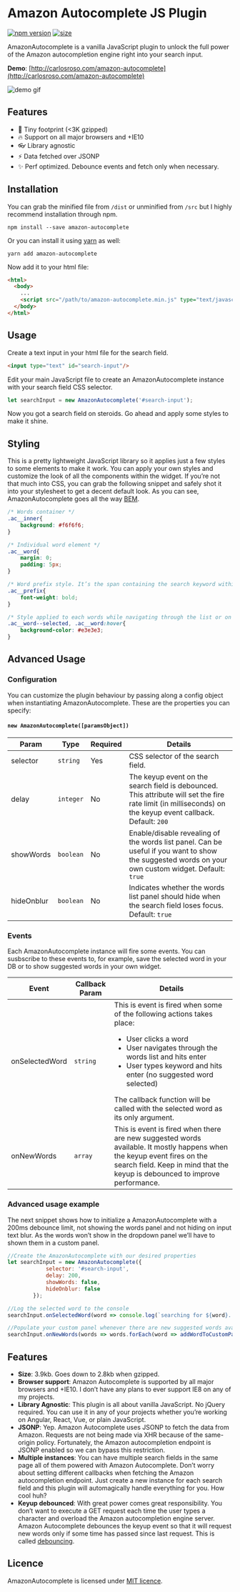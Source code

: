 # Amazon Autocomplete JS Plugin
[![npm version](https://badge.fury.io/js/amazon-autocomplete.svg)](https://badge.fury.io/js/amazon-autocomplete)
[![size](https://img.shields.io/bundlephobia/minzip/amazon-autocomplete.svg?color=54CA2F&style=popout)](https://npmjs.org/amazon-autocomplete)

AmazonAutocomplete is a vanilla JavaScript plugin to unlock the full power of the Amazon autocompletion engine right into your search input. 

**Demo**: [http://carlosroso.com/amazon-autocomplete](http://carlosroso.com/amazon-autocomplete)

![demo gif](http://i.imgur.com/4whMwjM.gif)

## Features

- 🐣 Tiny footprint (<3K gzipped)
- 🔥 Support on all major browsers and +IE10
- 👓 Library agnostic
- ⚡️ Data fetched over JSONP
- ✨ Perf optimized. Debounce events and fetch only when necessary. 

## Installation
You can grab the minified file from `/dist` or unminified from `/src` but I highly recommend installation through npm. 

```
npm install --save amazon-autocomplete
```

Or you can install it using [yarn](https://yarnpkg.com/) as well:

```
yarn add amazon-autocomplete
```

Now add it to your html file:

```html
<html>
  <body>
    ...
    <script src="/path/to/amazon-autocomplete.min.js" type="text/javascript"></script>
  </body>
</html>
```

## Usage
Create a text input in your html file for the search field.

```html
<input type="text" id="search-input"/> 
```

Edit your main JavaScript file to create an AmazonAutocomplete instance with your search field CSS selector.

```javascript
let searchInput = new AmazonAutocomplete('#search-input');
```

Now you got a search field on steroids. Go ahead and apply some styles to make it shine.


## Styling
This is a pretty lightweight JavaScript library so it applies just a few styles to some elements to make it work. You can apply your own styles and customize the look of all the components within the widget. If you’re not that much into CSS, you can grab the following snippet and safely shot it into your stylesheet to get a decent default look. As you can see, AmazonAutocomplete goes all the way [BEM](https://en.bem.info/methodology/css/).

```css
/* Words container */
.ac__inner{
    background: #f6f6f6;
}

/* Individual word element */
.ac__word{
    margin: 0;
    padding: 5px;
}

/* Word prefix style. It’s the span containing the search keyword within the word. */
.ac__prefix{
    font-weight: bold;
}

/* Style applied to each words while navigating through the list or on hover */
.ac__word--selected, .ac__word:hover{
    background-color: #e3e3e3;
}
```

## Advanced Usage
### Configuration
You can customize the plugin behaviour by passing along a config object when instantiating AmazonAutocomplete. These are the properties you can specify:

#### `new AmazonAutocomplete([paramsObject])`

Param | Type | Required | Details
------------ | ------------- | ------------- | -------------
selector | `string` | Yes | CSS selector of the search field.
delay | `integer` | No | The keyup event on the search field is debounced. This attribute will set the fire rate limit (in milliseconds) on the keyup event callback. Default: `200`
showWords | `boolean` | No | Enable/disable revealing of the words list panel. Can be useful if you want to show the suggested words on your own custom widget. Default: `true`
hideOnblur | `boolean` | No | Indicates whether the words list panel should hide when the search field loses focus. Default: `true`

### Events
Each AmazonAutocomplete instance will fire some events. You can susbscribe to these events to, for example, save the selected word in your DB or to show suggested words in your own widget.

Event | Callback Param | Details
------------ | ------------- | -------------
onSelectedWord | `string` | This is event is fired when some of the following actions takes place: <ul><li>User clicks a word</li><li>User navigates through the words list and hits enter</li><li>User types keyword and hits enter (no suggested word selected)</li></ul>The callback function will be called with the selected word as its only argument.
onNewWords | `array` | This is event is fired when there are new suggested words available. It mostly happens when the keyup event fires on the search field. Keep in mind that the keyup is debounced to improve performance.

### Advanced usage example
The next snippet shows how to initialize a AmazonAutocomplete with a 200ms debounce limit, not showing the words panel and not hiding on input text blur. As the words won’t show in the dropdown panel we’ll have to shown them in a custom panel.

```javascript
//Create the AmazonAutocomplete with our desired properties
let searchInput = new AmazonAutocomplete({
            selector: '#search-input',
            delay: 200,
            showWords: false,
            hideOnblur: false
        });

//Log the selected word to the console
searchInput.onSelectedWord(word => console.log(`searching for ${word}...`));

//Populate your custom panel whenever there are new suggested words available
searchInput.onNewWords(words => words.forEach(word => addWordToCustomPanel(word)));
```


## Features
- **Size**: 3.9kb. Goes down to 2.8kb when gzipped.
- **Browser support**: Amazon Autocomplete is supported by all major browsers and +IE10. I don’t have any plans to ever support IE8 on any of my projects.
- **Library Agnostic**: This plugin is all about vanilla JavaScript. No jQuery required. You can use it in any of your projects whether you’re working on Angular, React, Vue, or plain JavaScript.
- **JSONP**: Yep. Amazon Autocomplete uses JSONP to fetch the data from Amazon. Requests are not being made via XHR because of the same-origin policy. Fortunately, the Amazon autocompletion endpoint is JSONP enabled so we can bypass this restriction.
- **Multiple instances**: You can have multiple search fields in the same page all of them powered with Amazon Autocomplete. Don’t worry about setting different callbacks when fetching the Amazon autocompletion endpoint. Just create a new instance for each search field and this plugin will automagically handle everything for you. How cool huh?
- **Keyup debounced**: With great power comes great responsibility. You don’t want to execute a GET request each time the user types a character and overload the Amazon autocompletion engine server. Amazon Autocomplete debounces the keyup event so that it will request new words only if some time has passed since last request. This is called [debouncing](https://davidwalsh.name/javascript-debounce-function). 


## Licence
AmazonAutocomplete is licensed under [MIT licence](https://opensource.org/licenses/mit-license.php).
